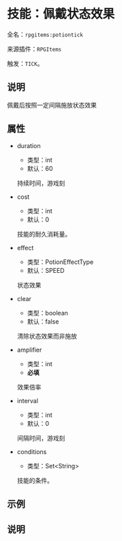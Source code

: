 # 技能：佩戴状态效果

<!-- 本文件是通过游戏内 `/rpgitem gen-wiki` 命令生成的。 -->
<!-- 请只在对应的 "beginCustomXXXX" 与 "endCustomXXXX" 间编辑。  -->
<!-- 如果您想修改技能或其属性的描述， -->
<!-- 请修改 "resources/lang/zh_CN.yml" 中对应的项。 -->

全名：`rpgitems:potiontick`

来源插件：`RPGItems`

触发：`TICK`。

<!-- beginCustomHeader -->
<!-- endCustomHeader -->

## 说明

佩戴后按照一定间隔施放状态效果
<!-- beginCustomDescription -->
<!-- endCustomDescription -->

## 属性

* duration

  * 类型：int
  * 默认：60

  持续时间，游戏刻

* cost

  * 类型：int
  * 默认：0

  技能的耐久消耗量。

* effect

  * 类型：PotionEffectType
  * 默认：SPEED

  状态效果

* clear

  * 类型：boolean
  * 默认：false

  清除状态效果而非施放

* amplifier

  * 类型：int
  * **必填**

  效果倍率

* interval

  * 类型：int
  * 默认：0

  间隔时间，游戏刻

* conditions

  * 类型：Set&lt;String&gt;

  技能的条件。

<!-- beginCustomProperties -->
<!-- endCustomProperties -->

## 示例

<!-- beginCustomExample -->
<!-- endCustomExample -->

## 说明

<!-- beginCustomNote -->
<!-- endCustomNote -->